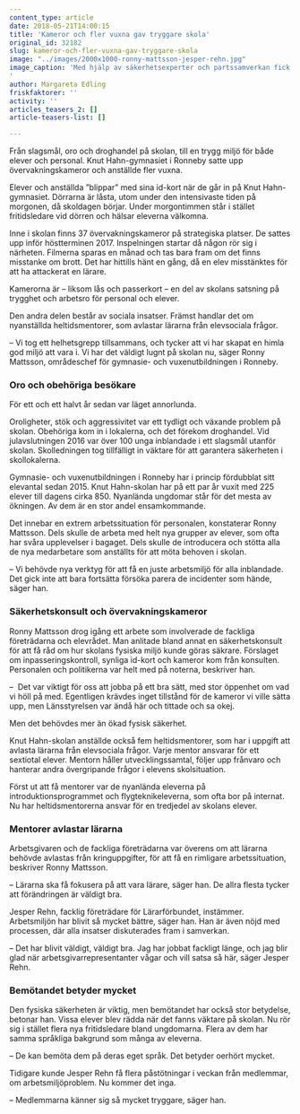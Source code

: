```yaml
---
content_type: article
date: 2018-05-21T14:00:15
title: 'Kameror och fler vuxna gav tryggare skola'
original_id: 32182
slug: kameror-och-fler-vuxna-gav-tryggare-skola
image: "../images/2000x1000-ronny-mattsson-jesper-rehn.jpg"
image_caption: 'Med hjälp av säkerhetsexperter och partssamverkan fick de sin skola trygg igen. Nu har vi en himla bra miljö, konstaterar Ronny Mattsson, områdeschef. Jesper Rehn, Lärarförbundet, instämmer. 
'
author: Margareta Edling
friskfaktorer: ''
activity: ''
articles_teasers_2: []
article-teasers-list: []

---
```


Från slagsmål, oro och droghandel på skolan, till en trygg miljö för både elever och personal. Knut Hahn-gymnasiet i Ronneby satte upp övervakningskameror och anställde fler vuxna.

Elever och anställda ”blippar” med sina id-kort när de går in på Knut Hahn-gymnasiet. Dörrarna är låsta, utom under den intensivaste tiden på morgonen, då skoldagen börjar. Under morgontimmen står i stället fritidsledare vid dörren och hälsar eleverna välkomna.

Inne i skolan finns 37 övervakningskameror på strategiska platser. De sattes upp inför höstterminen 2017. Inspelningen startar då någon rör sig i närheten. Filmerna sparas en månad och tas bara fram om det finns misstanke om brott. Det har hittills hänt en gång, då en elev misstänktes för att ha attackerat en lärare.

Kamerorna är – liksom lås och passerkort – en del av skolans satsning på trygghet och arbetsro för personal och elever.

Den andra delen består av sociala insatser. Främst handlar det om nyanställda heltidsmentorer, som avlastar lärarna från elevsociala frågor.

– Vi tog ett helhetsgrepp tillsammans, och tycker att vi har skapat en himla god miljö att vara i. Vi har det väldigt lugnt på skolan nu, säger Ronny Mattsson, områdeschef för gymnasie- och vuxenutbildningen i Ronneby.

### Oro och obehöriga besökare

För ett och ett halvt år sedan var läget annorlunda.

Oroligheter, stök och aggressivitet var ett tydligt och växande problem på skolan. Obehöriga kom in i lokalerna, och det förekom droghandel. Vid julavslutningen 2016 var över 100 unga inblandade i ett slagsmål utanför skolan. Skolledningen tog tillfälligt in väktare för att garantera säkerheten i skollokalerna.

Gymnasie- och vuxenutbildningen i Ronneby har i princip fördubblat sitt elevantal sedan 2015. Knut Hahn-skolan har på ett par år vuxit med 225 elever till dagens cirka 850. Nyanlända ungdomar står för det mesta av ökningen. Av dem är en stor andel ensamkommande.

Det innebar en extrem arbetssituation för personalen, konstaterar Ronny Mattsson. Dels skulle de arbeta med helt nya grupper av elever, som ofta har svåra upplevelser i bagaget. Dels skulle de introducera och stötta alla de nya medarbetare som anställts för att möta behoven i skolan.

– Vi behövde nya verktyg för att få en juste arbetsmiljö för alla inblandade. Det gick inte att bara fortsätta försöka parera de incidenter som hände, säger han.

### Säkerhetskonsult och övervakningskameror

Ronny Mattsson drog igång ett arbete som involverade de fackliga företrädarna och elevrådet. Man anlitade bland annat en säkerhetskonsult för att få råd om hur skolans fysiska miljö kunde göras säkrare. Förslaget om inpasseringskontroll, synliga id-kort och kameror kom från konsulten. Personalen och politikerna var helt med på noterna, beskriver han.

­­­–  Det var viktigt för oss att jobba på ett bra sätt, med stor öppenhet om vad vi höll på med. Egentligen krävdes inget tillstånd för de kameror vi ville sätta upp, men Länsstyrelsen var ändå här och tittade och sa okej.

Men det behövdes mer än ökad fysisk säkerhet.

Knut Hahn-skolan anställde också fem heltidsmentorer, som har i uppgift att avlasta lärarna från elevsociala frågor. Varje mentor ansvarar för ett sextiotal elever. Mentorn håller utvecklingssamtal, följer upp frånvaro och hanterar andra övergripande frågor i elevens skolsituation.

Först ut att få mentorer var de nyanlända eleverna på introduktionsprogrammet och flygteknikeleverna, som ofta bor på internat. Nu har heltidsmentorerna ansvar för en tredjedel av skolans elever.

### Mentorer avlastar lärarna

Arbetsgivaren och de fackliga företrädarna var överens om att lärarna behövde avlastas från kringuppgifter, för att få en rimligare arbetssituation, beskriver Ronny Mattsson.

­– Lärarna ska få fokusera på att vara lärare, säger han. De allra flesta tycker att förändringen är väldigt bra.

Jesper Rehn, facklig företrädare för Lärarförbundet, instämmer. Arbetsmiljön har blivit så mycket bättre, säger han. Han är även nöjd med processen, där alla insatser diskuterades fram i samverkan.

– Det har blivit väldigt, väldigt bra. Jag har jobbat fackligt länge, och jag blir glad när arbetsgivarrepresentanter vågar och vill satsa så här, säger Jesper Rehn.

### Bemötandet betyder mycket

Den fysiska säkerheten är viktig, men bemötandet har också stor betydelse, betonar han. Vissa elever blev rädda när det fanns väktare på skolan. Nu rör sig i stället flera nya fritidsledare bland ungdomarna. Flera av dem har samma språkliga bakgrund som många av eleverna.

– De kan bemöta dem på deras eget språk. Det betyder oerhört mycket.

Tidigare kunde Jesper Rehn få flera påstötningar i veckan från medlemmar, om arbetsmiljöproblem. Nu kommer det inga.

– Medlemmarna känner sig så mycket tryggare, säger han.

